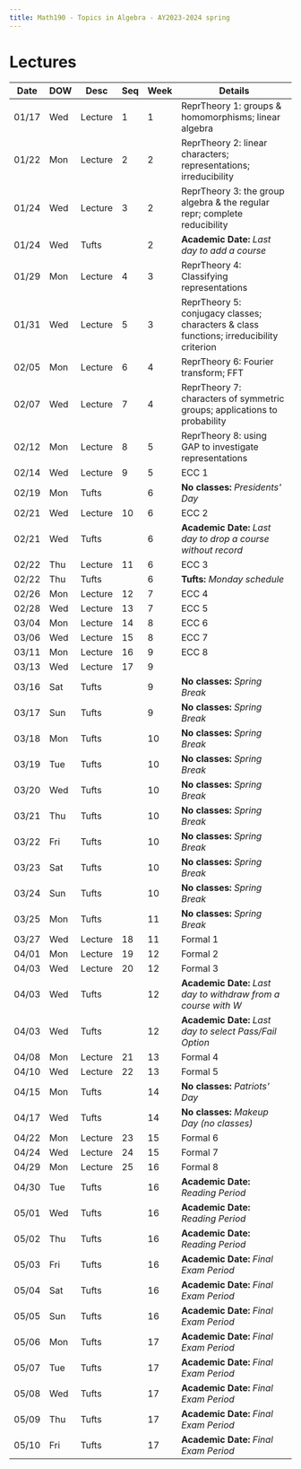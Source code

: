 ```yaml
---
title: Math190 - Topics in Algebra - AY2023-2024 spring
---
```


# **Lectures**
  

  | Date  | DOW | Desc    | Seq | Week | Details                                                                                 |
  |-------|-----|---------|-----|------|-----------------------------------------------------------------------------------------|
  | 01/17 | Wed | Lecture | 1   | 1    | ReprTheory 1: groups & homomorphisms; linear algebra                                    |
  | 01/22 | Mon | Lecture | 2   | 2    | ReprTheory 2: linear characters; representations; irreducibility                        |
  | 01/24 | Wed | Lecture | 3   | 2    | ReprTheory 3: the group algebra & the regular repr; complete reducibility               |
  | 01/24 | Wed | Tufts   |     | 2    | **Academic Date:** *Last day to add a course*                                           |
  | 01/29 | Mon | Lecture | 4   | 3    | ReprTheory 4: Classifying representations                                               |
  | 01/31 | Wed | Lecture | 5   | 3    | ReprTheory 5: conjugacy classes; characters & class functions; irreducibility criterion |
  | 02/05 | Mon | Lecture | 6   | 4    | ReprTheory 6: Fourier transform; FFT                                                    |
  | 02/07 | Wed | Lecture | 7   | 4    | ReprTheory 7: characters of symmetric groups; applications to probability               |
  | 02/12 | Mon | Lecture | 8   | 5    | ReprTheory 8: using GAP to investigate representations                                  |
  | 02/14 | Wed | Lecture | 9   | 5    | ECC 1                                                                                   |
  | 02/19 | Mon | Tufts   |     | 6    | **No classes:** *Presidents' Day*                                                       |
  | 02/21 | Wed | Lecture | 10  | 6    | ECC 2                                                                                   |
  | 02/21 | Wed | Tufts   |     | 6    | **Academic Date:** *Last day to drop a course without record*                           |
  | 02/22 | Thu | Lecture | 11  | 6    | ECC 3                                                                                   |
  | 02/22 | Thu | Tufts   |     | 6    | **Tufts:** *Monday schedule*                                                            |
  | 02/26 | Mon | Lecture | 12  | 7    | ECC 4                                                                                   |
  | 02/28 | Wed | Lecture | 13  | 7    | ECC 5                                                                                   |
  | 03/04 | Mon | Lecture | 14  | 8    | ECC 6                                                                                   |
  | 03/06 | Wed | Lecture | 15  | 8    | ECC 7                                                                                   |
  | 03/11 | Mon | Lecture | 16  | 9    | ECC 8                                                                                   |
  | 03/13 | Wed | Lecture | 17  | 9    |                                                                                         |
  | 03/16 | Sat | Tufts   |     | 9    | **No classes:** *Spring Break*                                                          |
  | 03/17 | Sun | Tufts   |     | 9    | **No classes:** *Spring Break*                                                          |
  | 03/18 | Mon | Tufts   |     | 10   | **No classes:** *Spring Break*                                                          |
  | 03/19 | Tue | Tufts   |     | 10   | **No classes:** *Spring Break*                                                          |
  | 03/20 | Wed | Tufts   |     | 10   | **No classes:** *Spring Break*                                                          |
  | 03/21 | Thu | Tufts   |     | 10   | **No classes:** *Spring Break*                                                          |
  | 03/22 | Fri | Tufts   |     | 10   | **No classes:** *Spring Break*                                                          |
  | 03/23 | Sat | Tufts   |     | 10   | **No classes:** *Spring Break*                                                          |
  | 03/24 | Sun | Tufts   |     | 10   | **No classes:** *Spring Break*                                                          |
  | 03/25 | Mon | Tufts   |     | 11   | **No classes:** *Spring Break*                                                          |
  | 03/27 | Wed | Lecture | 18  | 11   | Formal 1                                                                                |
  | 04/01 | Mon | Lecture | 19  | 12   | Formal 2                                                                                |
  | 04/03 | Wed | Lecture | 20  | 12   | Formal 3                                                                                |
  | 04/03 | Wed | Tufts   |     | 12   | **Academic Date:** *Last day to withdraw from a course with W*                          |
  | 04/03 | Wed | Tufts   |     | 12   | **Academic Date:** *Last day to select Pass/Fail Option*                                |
  | 04/08 | Mon | Lecture | 21  | 13   | Formal 4                                                                                |
  | 04/10 | Wed | Lecture | 22  | 13   | Formal 5                                                                                |
  | 04/15 | Mon | Tufts   |     | 14   | **No classes:** *Patriots' Day*                                                         |
  | 04/17 | Wed | Tufts   |     | 14   | **No classes:** *Makeup Day (no classes)*                                               |
  | 04/22 | Mon | Lecture | 23  | 15   | Formal 6                                                                                |
  | 04/24 | Wed | Lecture | 24  | 15   | Formal 7                                                                                |
  | 04/29 | Mon | Lecture | 25  | 16   | Formal 8                                                                                |
  | 04/30 | Tue | Tufts   |     | 16   | **Academic Date:** *Reading Period*                                                     |
  | 05/01 | Wed | Tufts   |     | 16   | **Academic Date:** *Reading Period*                                                     |
  | 05/02 | Thu | Tufts   |     | 16   | **Academic Date:** *Reading Period*                                                     |
  | 05/03 | Fri | Tufts   |     | 16   | **Academic Date:** *Final Exam Period*                                                  |
  | 05/04 | Sat | Tufts   |     | 16   | **Academic Date:** *Final Exam Period*                                                  |
  | 05/05 | Sun | Tufts   |     | 16   | **Academic Date:** *Final Exam Period*                                                  |
  | 05/06 | Mon | Tufts   |     | 17   | **Academic Date:** *Final Exam Period*                                                  |
  | 05/07 | Tue | Tufts   |     | 17   | **Academic Date:** *Final Exam Period*                                                  |
  | 05/08 | Wed | Tufts   |     | 17   | **Academic Date:** *Final Exam Period*                                                  |
  | 05/09 | Thu | Tufts   |     | 17   | **Academic Date:** *Final Exam Period*                                                  |
  | 05/10 | Fri | Tufts   |     | 17   | **Academic Date:** *Final Exam Period*                                                  |

